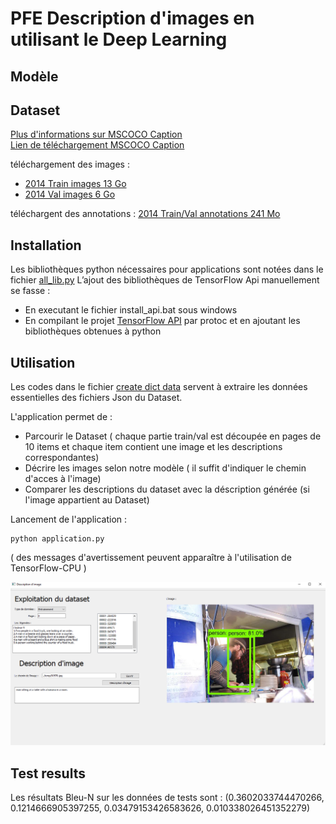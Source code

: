 # PFE Description d'images en utilisant le Deep Learning

## Modèle

## Dataset
[Plus d'informations sur MSCOCO Caption](https://cocodataset.org/#captions-2015)   
[Lien de téléchargement MSCOCO Caption](https://cocodataset.org/#captions-2015) 

téléchargement des images :
  * [2014 Train images  13 Go](http://images.cocodataset.org/zips/train2014.zip)
  * [2014 Val images     6 Go](http://images.cocodataset.org/zips/val2014.zip)  
  
téléchargent des annotations : [2014 Train/Val annotations  241 Mo](http://images.cocodataset.org/annotations/annotations_trainval2014.zip)

## Installation 
Les bibliothèques python nécessaires pour applications sont notées dans le fichier [all_lib.py](https://github.com/A-RAMZI/PFE/blob/master/all_lib.py)
L’ajout des bibliothèques de TensorFlow Api manuellement se fasse :
  * En executant le fichier install_api.bat sous windows 
  * En compilant le projet [TensorFlow API](https://github.com/tensorflow/models/) 
par protoc et en ajoutant les bibliothèques obtenues à python

## Utilisation 
Les codes dans le fichier [create dict data](https://github.com/A-RAMZI/PFE/tree/master/create%20data%20dict)  servent à extraire les données essentielles des fichiers Json du Dataset.
  
L'application permet de :
  * Parcourir le Dataset ( chaque partie train/val est découpée en pages de 10 items et chaque item contient une image et les descriptions correspondantes)
  * Décrire les images selon notre modèle ( il suffit d'indiquer le chemin d'acces à l'image)
  * Comparer les descriptions du dataset avec la déscription générée (si l'image appartient au Dataset)  
  
Lancement de l'application :
  
    python application.py
   
( des messages d'avertissement peuvent apparaître à l'utilisation de TensorFlow-CPU )

![image info](./temp/appli.jpg)  

## Test results  
Les résultats Bleu-N sur les données de tests sont :
(0.3602033744470266, 0.1214666905397255, 0.03479153426583626, 0.010338026451352279)
